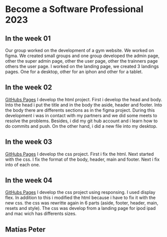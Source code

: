 # Become a Software Professional 2023
## In the week 01
 Our group worked on the development of a gym website. We worked on figma. We created small groups and one group developed the admin page, other the super admin page, other the user page, other the trainners page others the user page. I worked on the landing page, we created 3 landings pages. One for a desktop, other for an iphon and other for a tablet. 
## In the week 02
[GitHubs Pages](https://matiasluispeter.github.io/BaSP-M2023/Week-02/index.html)
I develop the html project. First i develop the head and body. Into the head i put the title and in the body the aside, header and footer. Into the body there are differents sections as in the figma project. During this development i was in contact with my partners and we did some meets to resolve the problems. Besides, i did my git hub account and i learn how to do commits and push. On the other hand, i did a new file into my desktop.
## In the week 03
[GitHubs Pages](https://matiasluispeter.github.io/BaSP-M2023/Week-03/index.html)
I develop the css project. First i fix the html. Next started with the css. I fix the format of the body, header, main and footer. Next i fix into of each one.
## In the week 04
[GitHubs Pages](https://matiasluispeter.github.io/BaSP-M2023/week-04/index.html)
I develop the css project using responsing. I used display flex. In addition to this i modified the html because i have to fix it with the new css. the css was rewritte again in 6 parts (aside, footer, header, main, resets and style). The css was develop from a landing page for ipod ipad and mac wich has differents sizes.
## Matías Peter

 
 
